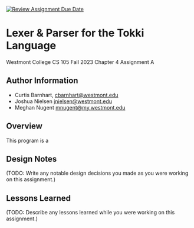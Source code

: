 [![Review Assignment Due Date](https://classroom.github.com/assets/deadline-readme-button-24ddc0f5d75046c5622901739e7c5dd533143b0c8e959d652212380cedb1ea36.svg)](https://classroom.github.com/a/a2fQs4QM)
# Lexer & Parser for the Tokki Language
Westmont College CS 105 Fall 2023
Chapter 4 Assignment A

## Author Information
- Curtis Barnhart, cbarnhart@westmont.edu
- Joshua Nielsen jnielsen@westmont.edu
- Meghan Nugent mnugent@my.westmont.edu

## Overview
This program is a

## Design Notes
(TODO: Write any notable design decisions you made as you were working on this assignment.)

## Lessons Learned
(TODO: Describe any lessons learned while you were working on this assignment.)

